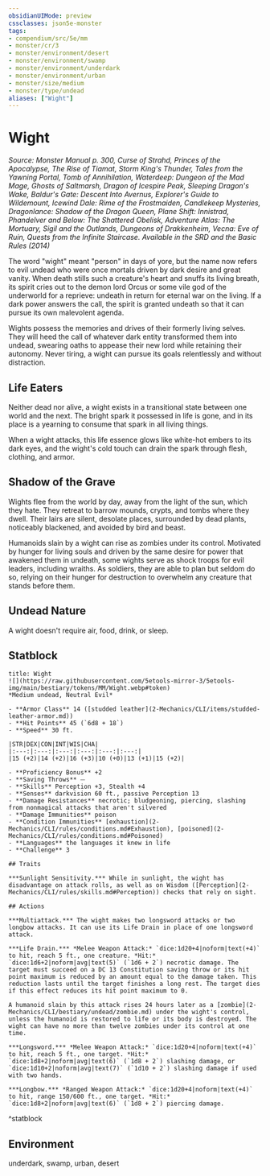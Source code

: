 ```yaml
---
obsidianUIMode: preview
cssclasses: json5e-monster
tags:
- compendium/src/5e/mm
- monster/cr/3
- monster/environment/desert
- monster/environment/swamp
- monster/environment/underdark
- monster/environment/urban
- monster/size/medium
- monster/type/undead
aliases: ["Wight"]
---
```

# Wight
*Source: Monster Manual p. 300, Curse of Strahd, Princes of the Apocalypse, The Rise of Tiamat, Storm King's Thunder, Tales from the Yawning Portal, Tomb of Annihilation, Waterdeep: Dungeon of the Mad Mage, Ghosts of Saltmarsh, Dragon of Icespire Peak, Sleeping Dragon's Wake, Baldur's Gate: Descent Into Avernus, Explorer's Guide to Wildemount, Icewind Dale: Rime of the Frostmaiden, Candlekeep Mysteries, Dragonlance: Shadow of the Dragon Queen, Plane Shift: Innistrad, Phandelver and Below: The Shattered Obelisk, Adventure Atlas: The Mortuary, Sigil and the Outlands, Dungeons of Drakkenheim, Vecna: Eve of Ruin, Quests from the Infinite Staircase. Available in the <span title='Systems Reference Document (5.1)'>SRD</span> and the Basic Rules (2014)*  

The word "wight" meant "person" in days of yore, but the name now refers to evil undead who were once mortals driven by dark desire and great vanity. When death stills such a creature's heart and snuffs its living breath, its spirit cries out to the demon lord Orcus or some vile god of the underworld for a reprieve: undeath in return for eternal war on the living. If a dark power answers the call, the spirit is granted undeath so that it can pursue its own malevolent agenda.

Wights possess the memories and drives of their formerly living selves. They will heed the call of whatever dark entity transformed them into undead, swearing oaths to appease their new lord while retaining their autonomy. Never tiring, a wight can pursue its goals relentlessly and without distraction.

## Life Eaters

Neither dead nor alive, a wight exists in a transitional state between one world and the next. The bright spark it possessed in life is gone, and in its place is a yearning to consume that spark in all living things.

When a wight attacks, this life essence glows like white-hot embers to its dark eyes, and the wight's cold touch can drain the spark through flesh, clothing, and armor.

## Shadow of the Grave

Wights flee from the world by day, away from the light of the sun, which they hate. They retreat to barrow mounds, crypts, and tombs where they dwell. Their lairs are silent, desolate places, surrounded by dead plants, noticeably blackened, and avoided by bird and beast.

Humanoids slain by a wight can rise as zombies under its control. Motivated by hunger for living souls and driven by the same desire for power that awakened them in undeath, some wights serve as shock troops for evil leaders, including wraiths. As soldiers, they are able to plan but seldom do so, relying on their hunger for destruction to overwhelm any creature that stands before them.

## Undead Nature

A wight doesn't require air, food, drink, or sleep.

## Statblock

```ad-statblock
title: Wight
![](https://raw.githubusercontent.com/5etools-mirror-3/5etools-img/main/bestiary/tokens/MM/Wight.webp#token)
*Medium undead, Neutral Evil*

- **Armor Class** 14 ([studded leather](2-Mechanics/CLI/items/studded-leather-armor.md))
- **Hit Points** 45 (`6d8 + 18`)
- **Speed** 30 ft.

|STR|DEX|CON|INT|WIS|CHA|
|:---:|:---:|:---:|:---:|:---:|:---:|
|15 (+2)|14 (+2)|16 (+3)|10 (+0)|13 (+1)|15 (+2)|

- **Proficiency Bonus** +2
- **Saving Throws** ⏤
- **Skills** Perception +3, Stealth +4
- **Senses** darkvision 60 ft., passive Perception 13
- **Damage Resistances** necrotic; bludgeoning, piercing, slashing from nonmagical attacks that aren't silvered
- **Damage Immunities** poison
- **Condition Immunities** [exhaustion](2-Mechanics/CLI/rules/conditions.md#Exhaustion), [poisoned](2-Mechanics/CLI/rules/conditions.md#Poisoned)
- **Languages** the languages it knew in life
- **Challenge** 3

## Traits

***Sunlight Sensitivity.*** While in sunlight, the wight has disadvantage on attack rolls, as well as on Wisdom ([Perception](2-Mechanics/CLI/rules/skills.md#Perception)) checks that rely on sight.

## Actions

***Multiattack.*** The wight makes two longsword attacks or two longbow attacks. It can use its Life Drain in place of one longsword attack.

***Life Drain.*** *Melee Weapon Attack:* `dice:1d20+4|noform|text(+4)` to hit, reach 5 ft., one creature. *Hit:* `dice:1d6+2|noform|avg|text(5)` (`1d6 + 2`) necrotic damage. The target must succeed on a DC 13 Constitution saving throw or its hit point maximum is reduced by an amount equal to the damage taken. This reduction lasts until the target finishes a long rest. The target dies if this effect reduces its hit point maximum to 0.

A humanoid slain by this attack rises 24 hours later as a [zombie](2-Mechanics/CLI/bestiary/undead/zombie.md) under the wight's control, unless the humanoid is restored to life or its body is destroyed. The wight can have no more than twelve zombies under its control at one time.

***Longsword.*** *Melee Weapon Attack:* `dice:1d20+4|noform|text(+4)` to hit, reach 5 ft., one target. *Hit:* `dice:1d8+2|noform|avg|text(6)` (`1d8 + 2`) slashing damage, or `dice:1d10+2|noform|avg|text(7)` (`1d10 + 2`) slashing damage if used with two hands.

***Longbow.*** *Ranged Weapon Attack:* `dice:1d20+4|noform|text(+4)` to hit, range 150/600 ft., one target. *Hit:* `dice:1d8+2|noform|avg|text(6)` (`1d8 + 2`) piercing damage.
```
^statblock

## Environment

underdark, swamp, urban, desert
